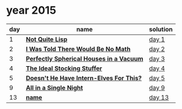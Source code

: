 # year 2015

| day | name | solution |
| --- | --- | --- |
| 1 | **[Not Quite Lisp](https://adventofcode.com/2015/day/1)** | [day  1](/aoc/src/bin/aoc2015/aoc2015_01.rs) |
| 2 | **[I Was Told There Would Be No Math](https://adventofcode.com/2015/day/2)** | [day  2](/aoc/src/bin/aoc2015/aoc2015_02.rs) |
| 3 | **[Perfectly Spherical Houses in a Vacuum](https://adventofcode.com/2015/day/3)** | [day  3](/aoc/src/bin/aoc2015/aoc2015_03.rs) |
| 4 | **[The Ideal Stocking Stuffer](https://adventofcode.com/2015/day/4)** | [day  4](/aoc/src/bin/aoc2015/aoc2015_04.rs) |
| 5 | **[Doesn't He Have Intern-Elves For This?](https://adventofcode.com/2015/day/5)** | [day  5](/aoc/src/bin/aoc2015/aoc2015_05.rs) |
|  9 | **[All in a Single Night](https://adventofcode.com/2015/day/09)** | [day  9](/aoc/src/bin/aoc2015/aoc2015_09.rs) |
| 13 | **[name](https://adventofcode.com/2015/day/13)** | [day 13](/aoc/src/bin/aoc2015/aoc2015_13.rs) |
